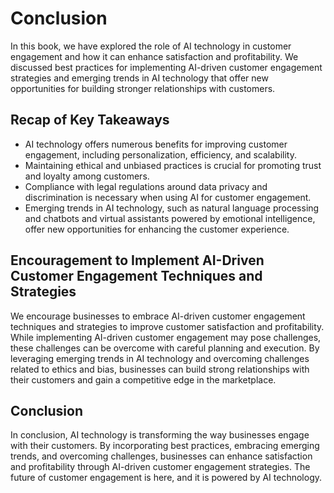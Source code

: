 # Conclusion

In this book, we have explored the role of AI technology in customer engagement and how it can enhance satisfaction and profitability. We discussed best practices for implementing AI-driven customer engagement strategies and emerging trends in AI technology that offer new opportunities for building stronger relationships with customers.

Recap of Key Takeaways
----------------------

* AI technology offers numerous benefits for improving customer engagement, including personalization, efficiency, and scalability.
* Maintaining ethical and unbiased practices is crucial for promoting trust and loyalty among customers.
* Compliance with legal regulations around data privacy and discrimination is necessary when using AI for customer engagement.
* Emerging trends in AI technology, such as natural language processing and chatbots and virtual assistants powered by emotional intelligence, offer new opportunities for enhancing the customer experience.

Encouragement to Implement AI-Driven Customer Engagement Techniques and Strategies
----------------------------------------------------------------------------------

We encourage businesses to embrace AI-driven customer engagement techniques and strategies to improve customer satisfaction and profitability. While implementing AI-driven customer engagement may pose challenges, these challenges can be overcome with careful planning and execution. By leveraging emerging trends in AI technology and overcoming challenges related to ethics and bias, businesses can build strong relationships with their customers and gain a competitive edge in the marketplace.

Conclusion
----------

In conclusion, AI technology is transforming the way businesses engage with their customers. By incorporating best practices, embracing emerging trends, and overcoming challenges, businesses can enhance satisfaction and profitability through AI-driven customer engagement strategies. The future of customer engagement is here, and it is powered by AI technology.